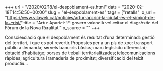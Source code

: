 +++
url = "/2020/02/18/el-despoblament-es.html"
date = "2020-02-18T14:56:50+00:00"
slug = "el-despoblament-es"
tags = ["retalls"]
x_url = "https://www.vilaweb.cat/noticies/artur-aparici-la-ciutat-es-el-simbol-de-la-crisi/"
title = "Artur Aparici: ’El govern valencià vol evitar el diagnòstic del Fòrum de la Nova Ruralitat’"
x_source = ""
+++


Conscienciació que el despoblament és resultat d’una determinada gestió del territori, i que es pot revertir. Propostes per a un pla de xoc: transport públic a demanda; serveis bancaris bàsics; marc legislatiu diferenciat; dotació d’habitatge; borses de treball territorialitzades; telecomunicacions ràpides; agricultura i ramaderia de proximitat; diversificació del teixit productiu…
